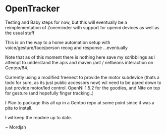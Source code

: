 OpenTracker
===========

Testing and Baby steps for now, but this will eventually
be a reimplementation of Zoneminder with support for openni
devices as well as the usual stuff

This is on the way to a home automation setup with voice/gesture/face/person recog and response
...eventually

Note that as of this moment there is nothing here save my scribblings as I attempt to understand the apis
and maven /ant / netbeans interaction on Gentoo/64.

Currently using a modified freenect to provide the motor subdevice (thats a todo for sure, as its just public accessors now)
  wil need to be pared down to just provide motor/led control.
OpenNI 1.5.2 for the goodies,
and Nite on top for gesture (and hopefully finger tracking..)

I Plan to package this all up in a Gentoo repo at some point since it was a pita to install.

I wil keep the readme up to date.

 ~ Mordjah
